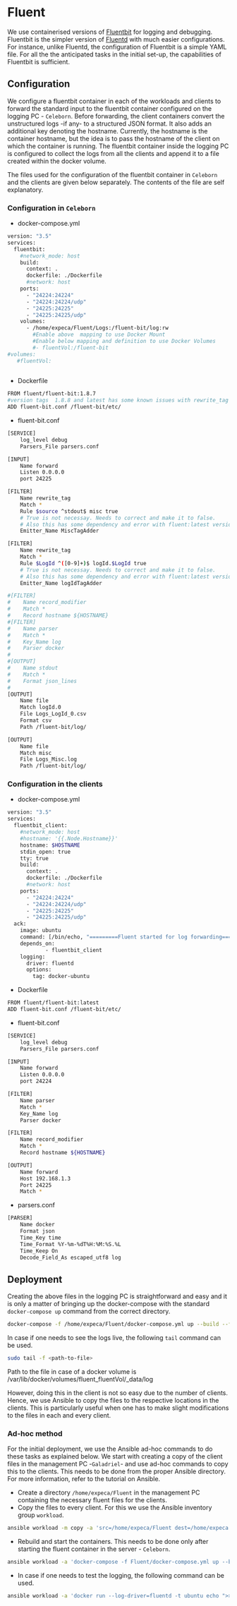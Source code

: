 # Fluent

We use containerised versions of [Fluentbit](https://fluentbit.io/) for logging and debugging. Fluentbit is the simpler version of [Fluentd](https://www.fluentd.org/) with much easier configurations. For instance, unlike Fluentd, the configuration of Fluentbit is a simple YAML file. For all the the anticipated tasks in the initial set-up, the capabilities of Fluentbit is sufficient.


## Configuration
We configure a fluentbit container in each of the workloads and clients to forward the standard input to the fluentbit container configured on the logging PC - `Celeborn`. Before forwarding, the client containers convert the unstructured logs -if any- to a structured JSON format. It also adds an additional key denoting the hostname. Currently, the hostname is the container hostname, but the idea is to pass the hostname of the client on which the container is running. The fluentbit container inside the logging PC is configured to collect the logs from all the clients and append it to a file created within the docker volume.

The files used for the configuration of the fluentbit container in `Celeborn` and the clients are given below separately. The contents of the file are self explanatory.

### Configuration in `Celeborn`
- docker-compose.yml
```` bash
version: "3.5"
services:
  fluentbit:
    #network_mode: host
    build:
      context: .
      dockerfile: ./Dockerfile
      #network: host
    ports:
      - "24224:24224"
      - "24224:24224/udp"
      - "24225:24225"
      - "24225:24225/udp"
    volumes:
      - /home/expeca/Fluent/Logs:/fluent-bit/log:rw
        #Enable above  mapping to use Docker Mount
        #Enable below mapping and definition to use Docker Volumes
        #- fluentVol:/fluent-bit
#volumes: 
   #fluentVol:
        
````

- Dockerfile 
```` bash
FROM fluent/fluent-bit:1.8.7
#version tags  1.8.8 and latest has some known issues with rewrite_tag plugin,
ADD fluent-bit.conf /fluent-bit/etc/
````

- fluent-bit.conf 
```` bash
[SERVICE]
    log_level debug
    Parsers_File parsers.conf

[INPUT]
    Name forward
    Listen 0.0.0.0
    port 24225

[FILTER]
    Name rewrite_tag
    Match *
    Rule $source ^stdout$ misc true
    # True is not necessay. Needs to correct and make it to false. 
    # Also this has some dependency and error with fluent:latest version.
    Emitter_Name MiscTagAdder

[FILTER]
    Name rewrite_tag
    Match *
    Rule $LogId ^([0-9]+)$ logId.$LogId true
    # True is not necessay. Needs to correct and make it to false. 
    # Also this has some dependency and error with fluent:latest version.
    Emitter_Name logIdTagAdder

#[FILTER]
#    Name record_modifier
#    Match *
#    Record hostname ${HOSTNAME}
#[FILTER]
#    Name parser
#    Match *
#    Key_Name log
#    Parser docker
#
#[OUTPUT]
#    Name stdout
#    Match *
#    Format json_lines
#
[OUTPUT]
    Name file
    Match logId.0
    File Logs_LogId_0.csv
    Format csv
    Path /fluent-bit/log/

[OUTPUT]
    Name file
    Match misc
    File Logs_Misc.log
    Path /fluent-bit/log/

````

### Configuration in the clients
- docker-compose.yml
```` bash
version: "3.5"
services:
  fluentbit_client:
    #network_mode: host
    #hostname: '{{.Node.Hostname}}'
    hostname: $HOSTNAME
    stdin_open: true
    tty: true
    build:
      context: .
      dockerfile: ./Dockerfile
      #network: host
    ports:
      - "24224:24224"
      - "24224:24224/udp"
      - "24225:24225"
      - "24225:24225/udp"
  ack:
    image: ubuntu
    command: [/bin/echo, "=========Fluent started for log forwarding========"]
    depends_on:
            - fluentbit_client
    logging:
      driver: fluentd
      options:
        tag: docker-ubuntu
````

- Dockerfile 
```` bash
FROM fluent/fluent-bit:latest
ADD fluent-bit.conf /fluent-bit/etc/
````

- fluent-bit.conf 
```` bash
[SERVICE]
    log_level debug
    Parsers_File parsers.conf

[INPUT]
    Name forward
    Listen 0.0.0.0
    port 24224

[FILTER]
    Name parser
    Match *
    Key_Name log
    Parser docker

[FILTER]
    Name record_modifier
    Match *
    Record hostname ${HOSTNAME}

[OUTPUT]
    Name forward
    Host 192.168.1.3
    Port 24225
    Match *
````

- parsers.conf 
```` bash
[PARSER]
    Name docker
    Format json
    Time_Key time
    Time_Format %Y-%m-%dT%H:%M:%S.%L
    Time_Keep On
    Decode_Field_As escaped_utf8 log
````

## Deployment

Creating the above files in the logging PC is straightforward and easy and it is only a matter of bringing up the docker-compose with the standard `docker-compose up` command from the correct directory. 
```` bash
docker-compose -f /home/expeca/Fluent/docker-compose.yml up --build --force-recreate -d
````
In case if one needs to see the logs live, the following `tail` command can be used.
```` bash
sudo tail -f <path-to-file>
````
Path to the file in case of a docker volume is /var/lib/docker/volumes/fluent_fluentVol/_data/log


However, doing this in the client is not so easy due to the number of clients. Hence, we use Ansible to copy the files to the respective locations in the clients. This is particularly useful when one has to make slight modifications to the files in each and every client. 

### Ad-hoc method
For the initial deployment, we use the Ansible ad-hoc commands to do these tasks as explained below. We start with creating a copy of the client files in the management PC -`Galadriel`- and use ad-hoc commands to copy this to the clients. This needs to be done from the proper Ansible directory. For more information, refer to the tutorial on Ansible.

- Create a directory `/home/expeca/Fluent` in the management PC containing the necessary fluent files for the clients.
- Copy the files to every client. For this we use the Ansible inventory group `workload`.
```` bash
ansible workload -m copy -a 'src=/home/expeca/Fluent dest=/home/expeca'
````
- Rebuild and start the containers. This needs to be done only after starting the fluent container in the server - `Celeborn`.
```` bash
ansible workload -a 'docker-compose -f Fluent/docker-compose.yml up --build --force-recreate -d'
````
- In case if one needs to test the logging, the following command can be used.
```` bash
ansible workload -a 'docker run --log-driver=fluentd -t ubuntu echo ">>>>>>>>>>>>>Testing a log message<<<<<<<<<<<<<"'
````
